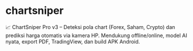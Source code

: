 # chartsniper
📈 ChartSniper Pro v3 – Deteksi pola chart (Forex, Saham, Crypto) dan prediksi harga otomatis via kamera HP. Mendukung offline/online, model AI nyata, export PDF, TradingView, dan build APK Android.
